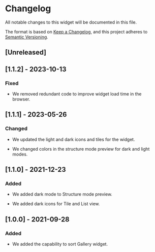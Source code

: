# Changelog

All notable changes to this widget will be documented in this file.

The format is based on [Keep a Changelog](https://keepachangelog.com/en/1.0.0/), and this project adheres to [Semantic Versioning](https://semver.org/spec/v2.0.0.html).

## [Unreleased]

## [1.1.2] - 2023-10-13

### Fixed

-   We removed redundant code to improve widget load time in the browser.

## [1.1.1] - 2023-05-26

### Changed

-   We updated the light and dark icons and tiles for the widget.

-   We changed colors in the structure mode preview for dark and light modes.

## [1.1.0] - 2021-12-23

### Added

-   We added dark mode to Structure mode preview.

-   We added dark icons for Tile and List view.

## [1.0.0] - 2021-09-28

### Added

-   We added the capability to sort Gallery widget.
